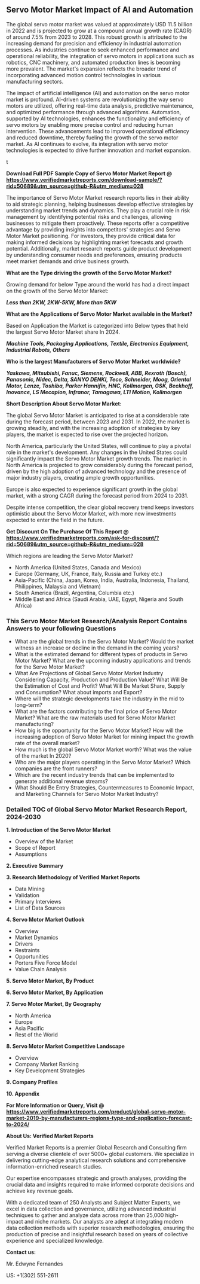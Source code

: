 <h2>Servo Motor Market Impact of AI and Automation</h2><p>The global servo motor market was valued at approximately USD 11.5 billion in 2022 and is projected to grow at a compound annual growth rate (CAGR) of around 7.5% from 2023 to 2028. This robust growth is attributed to the increasing demand for precision and efficiency in industrial automation processes. As industries continue to seek enhanced performance and operational reliability, the integration of servo motors in applications such as robotics, CNC machinery, and automated production lines is becoming more prevalent. The market's expansion reflects the broader trend of incorporating advanced motion control technologies in various manufacturing sectors.</p><p>The impact of artificial intelligence (AI) and automation on the servo motor market is profound. AI-driven systems are revolutionizing the way servo motors are utilized, offering real-time data analysis, predictive maintenance, and optimized performance through advanced algorithms. Automation, supported by AI technologies, enhances the functionality and efficiency of servo motors by enabling more precise control and reducing human intervention. These advancements lead to improved operational efficiency and reduced downtime, thereby fueling the growth of the servo motor market. As AI continues to evolve, its integration with servo motor technologies is expected to drive further innovation and market expansion.</p>t</p><p id="" class=""><strong>Download Full PDF Sample Copy of Servo Motor Market Report @ <a href="https://www.verifiedmarketreports.com/download-sample/?rid=50689&utm_source=github-R&utm_medium=028" target="_blank">https://www.verifiedmarketreports.com/download-sample/?rid=50689&utm_source=github-R&utm_medium=028</a></strong></p><p>The importance of&nbsp;Servo Motor Market research reports lies in their ability to aid strategic planning, helping businesses develop effective strategies by understanding market trends and dynamics. They play a crucial role in risk management by identifying potential risks and challenges, allowing businesses to mitigate them proactively. These reports offer a competitive advantage by providing insights into competitors' strategies and Servo Motor Market positioning. For investors, they provide critical data for making informed decisions by highlighting market forecasts and growth potential. Additionally, market research reports guide product development by understanding consumer needs and preferences, ensuring products meet market demands and drive business growth.</p><p><strong>What are the&nbsp;Type driving the growth of the Servo Motor Market?</strong></p><p id="" class="">Growing demand for below Type around the world has had a direct impact on the growth of the Servo Motor Market:</p><em><strong>Less than 2KW, 2KW-5KW, More than 5KW</strong></em></p><strong>What are the&nbsp;Applications&nbsp;of Servo Motor Market available in the Market?</strong></p><p id="" class="">Based on Application the Market is categorized into Below types that held the largest Servo Motor Market share In 2024.</p><em><strong>Machine Tools, Packaging Applications, Textile, Electronics Equipment, Industrial Robots, Others</strong></em></p><strong>Who is the largest Manufacturers of Servo Motor Market worldwide?</strong></p><p><em><strong>Yaskawa, Mitsubishi, Fanuc, Siemens, Rockwell, ABB, Rexroth (Bosch), Panasonic, Nidec, Delta, SANYO DENKI, Teco, Schneider, Moog, Oriental Motor, Lenze, Toshiba, Parker Hannifin, HNC, Kollmorgen, GSK, Beckhoff, Inovance, LS Mecapion, Infranor, Tamagawa, LTI Motion, Kollmorgen</strong></em></p><p id="" class=""><strong>Short Description About Servo Motor Market:</strong></p><p>The global Servo Motor Market is anticipated to rise at a considerable rate during the forecast period, between 2023 and 2031. In 2022, the market is growing steadily, and with the increasing adoption of strategies by key players, the market is expected to rise over the projected horizon.</p><p>North America, particularly the United States, will continue to play a pivotal role in the market's development. Any changes in the United States could significantly impact the Servo Motor Market growth trends. The market in North America is projected to grow considerably during the forecast period, driven by the high adoption of advanced technology and the presence of major industry players, creating ample growth opportunities.</p><p>Europe is also expected to experience significant growth in the global market, with a strong CAGR during the forecast period from 2024 to 2031.</p><p>Despite intense competition, the clear global recovery trend keeps investors optimistic about the Servo Motor Market, with more new investments expected to enter the field in the future.</p><p id="" class=""><strong>Get Discount On The Purchase Of This Report @ <a href="https://www.verifiedmarketreports.com/ask-for-discount/?rid=50689&utm_source=github-R&utm_medium=028" target="_blank">https://www.verifiedmarketreports.com/ask-for-discount/?rid=50689&utm_source=github-R&utm_medium=028</a></strong></p>Which regions are leading the Servo Motor Market?</p><ul><li>North America (United States, Canada and Mexico)</li><li>Europe (Germany, UK, France, Italy, Russia and Turkey etc.)</li><li>Asia-Pacific (China, Japan, Korea, India, Australia, Indonesia, Thailand, Philippines, Malaysia and Vietnam)</li><li>South America (Brazil, Argentina, Columbia etc.)</li><li>Middle East and Africa (Saudi Arabia, UAE, Egypt, Nigeria and South Africa)</li></ul><h3 id="" class="">This Servo Motor Market Research/Analysis Report Contains Answers to your following Questions</h3><ul><li>What are the global trends in the Servo Motor Market? Would the market witness an increase or decline in the demand in the coming years?</li><li>What is the estimated demand for different types of products in Servo Motor Market? What are the upcoming industry applications and trends for the Servo Motor Market?</li><li>What Are Projections of Global Servo Motor Market Industry Considering Capacity, Production and Production Value? What Will Be the Estimation of Cost and Profit? What Will Be Market Share, Supply and Consumption? What about imports and Export?</li><li>Where will the strategic developments take the industry in the mid to long-term?</li><li>What are the factors contributing to the final price of Servo Motor Market? What are the raw materials used for Servo Motor Market manufacturing?</li><li>How big is the opportunity for the Servo Motor Market? How will the increasing adoption of Servo Motor Market for mining impact the growth rate of the overall market?</li><li>How much is the global Servo Motor Market worth? What was the value of the market In 2020?</li><li>Who are the major players operating in the Servo Motor Market? Which companies are the front runners?</li><li>Which are the recent industry trends that can be implemented to generate additional revenue streams?</li><li>What Should Be Entry Strategies, Countermeasures to Economic Impact, and Marketing Channels for Servo Motor Market Industry?</li></ul><h3 id="" class="">Detailed TOC of Global Servo Motor Market Research Report, 2024-2030</h3><p id="" class=""><strong>1. Introduction of the Servo Motor Market</strong></p><ul><li>Overview of the Market</li><li>Scope of Report</li><li>Assumptions</li></ul><p id="" class=""><strong>2. Executive Summary</strong></p><p id="" class=""><strong>3. Research Methodology of Verified Market Reports</strong></p><ul><li>Data Mining</li><li>Validation</li><li>Primary Interviews</li><li>List of Data Sources</li></ul><p id="" class=""><strong>4. Servo Motor Market Outlook</strong></p><ul><li>Overview</li><li>Market Dynamics</li><li>Drivers</li><li>Restraints</li><li>Opportunities</li><li>Porters Five Force Model</li><li>Value Chain Analysis</li></ul><p id="" class=""><strong>5. Servo Motor Market, By Product</strong></p><p id="" class=""><strong>6. Servo Motor Market, By Application</strong></p><p id="" class=""><strong>7. Servo Motor Market, By Geography</strong></p><ul><li>North America</li><li>Europe</li><li>Asia Pacific</li><li>Rest of the World</li></ul><p id="" class=""><strong>8. Servo Motor Market Competitive Landscape</strong></p><ul><li>Overview</li><li>Company Market Ranking</li><li>Key Development Strategies</li></ul><p id="" class=""><strong>9. Company Profiles</strong></p><p id="" class=""><strong>10. Appendix</strong></p><p id="" class=""><strong>For More Information or Query, Visit @ <a href="https://www.verifiedmarketreports.com/product/global-servo-motor-market-2019-by-manufacturers-regions-type-and-application-forecast-to-2024/" target="_blank">https://www.verifiedmarketreports.com/product/global-servo-motor-market-2019-by-manufacturers-regions-type-and-application-forecast-to-2024/</a></strong></p><p id="" class=""><strong>About Us: Verified Market Reports</strong></p><p id="" class="">Verified Market Reports is a premier Global Research and Consulting firm serving a diverse clientele of over 5000+ global customers. We specialize in delivering cutting-edge analytical research solutions and comprehensive information-enriched research studies.</p><p id="" class="">Our expertise encompasses strategic and growth analyses, providing the crucial data and insights required to make informed corporate decisions and achieve key revenue goals.</p><p id="" class="">With a dedicated team of 250 Analysts and Subject Matter Experts, we excel in data collection and governance, utilizing advanced industrial techniques to gather and analyze data across more than 25,000 high-impact and niche markets. Our analysts are adept at integrating modern data collection methods with superior research methodologies, ensuring the production of precise and insightful research based on years of collective experience and specialized knowledge.</p><p id="" class=""><strong>Contact us:</strong></p><p id="" class="">Mr. Edwyne Fernandes</p><p id="" class="">US: +1(302) 551-2611</p>
